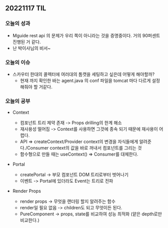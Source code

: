 ## 20221117 TIL

### 오늘의 성과

  * Mguide rest api 의 문제가 우리 쪽이 아니라는 것을 증명중이다. 거의 90퍼센트 진행된 거 같다.
  * 난 박이사님의 비서~

### 오늘의 이슈

  * 스카우터 한대의 콜렉터에 여러대의 톰캣을 세팅하고 싶은데 어떻게 해야할까?
    - 현재 까지 확인한 바는 agent.java 의 conf 파일을 tomcat 마다 다르게 설정해줘야 할 거같다.

### 오늘의 공부

  * Context
    - 컴포넌트 트리 제약 존재 -> Props drilling의 한계 해소
    - 재사용성 떨어짐 -> Context를 사용하면 그것에 종속 되기 때문에 재사용이 어렵다.
    - API => createContext/Provider context의 변경을 자식들에게 알려준다./Consumer context의 값을 바로 꺼내서 컴포넌트를 그리는 것
    - 함수형으로 만들 때는 useContext() => Consumer를 대체한다.
    
  * Portal
    - createPortal -> 부모 컴포넌트 DOM 트리로부터 벗어나기
    - 이벤트 -> Portal에 있더라도 Event는 트리로 전파
    
  * Render Props
    - render props -> 무엇을 랜더링 할지 알려주는 함수
    - render일 필요 없음 -> children도 되고 무엇이든 된다.
    - PureComponent -> props, state를 비교하여 성능 최적화 (얕은 depth로만 비교한다.)
    
